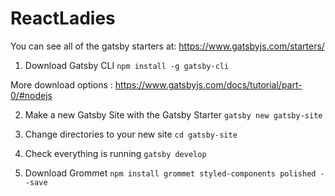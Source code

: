 # ReactLadies

You can see all of the gatsby starters at: https://www.gatsbyjs.com/starters/

1. Download Gatsby CLI
   `npm install -g gatsby-cli`

More download options : https://www.gatsbyjs.com/docs/tutorial/part-0/#nodejs

2. Make a new Gatsby Site with the Gatsby Starter
   `gatsby new gatsby-site`

3. Change directories to your new site
   `cd gatsby-site `

4. Check everything is running
   `gatsby develop`

5. Download Grommet
   `npm install grommet styled-components polished --save`
